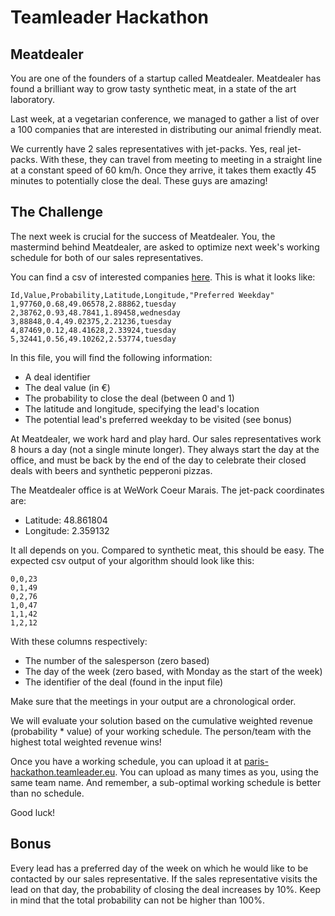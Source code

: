 Teamleader Hackathon
====================

Meatdealer
----------

You are one of the founders of a startup called Meatdealer. Meatdealer has found a brilliant way to grow tasty synthetic meat, in a state of the art laboratory.

Last week, at a vegetarian conference, we managed to gather a list of over a 100 companies that are interested in distributing our animal friendly meat.

We currently have 2 sales representatives with jet-packs. Yes, real jet-packs. With these, they can travel from meeting to meeting in a straight line at a constant speed of 60 km/h. Once they arrive, it takes them exactly 45 minutes to potentially close the deal. These guys are amazing!

The Challenge
-------------

The next week is crucial for the success of Meatdealer. You, the mastermind behind Meatdealer, are asked to optimize next week's working schedule for both of our sales representatives.

You can find a csv of interested companies [here](https://github.com/teamleadercrm/hackathon-challenge/blob/master/input.csv). This is what it looks like:

```csv
Id,Value,Probability,Latitude,Longitude,"Preferred Weekday"
1,97760,0.68,49.06578,2.88862,tuesday
2,38762,0.93,48.7841,1.89458,wednesday
3,88848,0.4,49.02375,2.21236,tuesday
4,87469,0.12,48.41628,2.33924,tuesday
5,32441,0.56,49.10262,2.53774,tuesday
```

In this file, you will find the following information:

- A deal identifier
- The deal value (in €)
- The probability to close the deal (between 0 and 1)
- The latitude and longitude, specifying the lead's location
- The potential lead's preferred weekday to be visited (see bonus)

At Meatdealer, we work hard and play hard. Our sales representatives work 8 hours a day (not a single minute longer). They always start the day at the office, and must be back by the end of the day to celebrate their closed deals with beers and synthetic pepperoni pizzas.

The Meatdealer office is at WeWork Coeur Marais. The jet-pack coordinates are:

- Latitude: 48.861804
- Longitude: 2.359132

It all depends on you. Compared to synthetic meat, this should be easy. The expected csv output of your algorithm should look like this:

```csv
0,0,23
0,1,49
0,2,76
1,0,47
1,1,42
1,2,12
```

With these columns respectively:

- The number of the salesperson (zero based)
- The day of the week (zero based, with Monday as the start of the week)
- The identifier of the deal (found in the input file)

Make sure that the meetings in your output are a chronological order.

We will evaluate your solution based on the cumulative weighted revenue (probability * value) of your working schedule. The person/team with the highest total weighted revenue wins!

Once you have a working schedule, you can upload it at [paris-hackathon.teamleader.eu](https://paris-hackathon.teamleader.eu). You can upload as many times as you, using the same team name. And remember, a sub-optimal working schedule is better than no schedule.

Good luck!

Bonus
-----

Every lead has a preferred day of the week on which he would like to be contacted by our sales representative. If the sales representative visits the lead on that day, the probability of closing the deal increases by 10%. Keep in mind that the total probability can not be higher than 100%.
